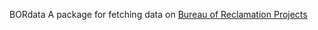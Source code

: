 BORdata
A package for fetching data on [Bureau of Reclamation Projects](https://www.usbr.gov/projects/index.php)
